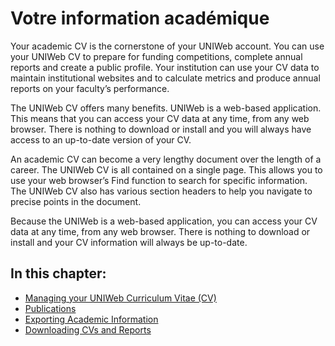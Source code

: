 # Votre information académique

Your academic CV is the cornerstone of your UNIWeb account. You can use your UNIWeb CV to prepare for funding competitions, complete annual reports and create a public profile. Your institution can use your CV data to maintain institutional websites and to calculate metrics and produce annual reports on your faculty’s performance.

The UNIWeb CV offers many benefits. UNIWeb is a web-based application. This means that you can access your CV data at any time, from any web browser. There is nothing to download or install and you will always have access to an up-to-date version of your CV.

An academic CV can become a very lengthy document over the length of a career. The UNIWeb CV is all contained on a single page. This allows you to use your web browser’s Find function to search for specific information. The UNIWeb CV also has various section headers to help you navigate to precise points in the document.

Because the UNIWeb is a web-based application, you can access your CV data at any time, from any web browser. There is nothing to download or install and your CV information will always be up-to-date.

## In this chapter:

* [Managing your UNIWeb Curriculum Vitae \(CV\)](your-uniweb-curriculum-vitae-cv.md)
* [Publications](publications-1.md)
* [Exporting Academic Information](applying-for-funding-with-the-canadian-common-cv.md)
* [Downloading CVs and Reports](downloading-cvs-and-reports.md)


